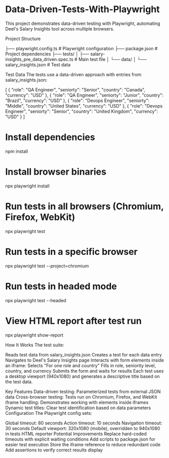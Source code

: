 # Data-Driven-Tests-With-Playwright

This project demonstrates data-driven testing with Playwright, automating Deel's Salary Insights tool across multiple browsers.

Project Structure

├── playwright.config.ts      # Playwright configuration
├── package.json              # Project dependencies
├── tests/
│   ├── salary-insights_pre_data_driven.spec.ts  # Main test file
│   └── data/
│       └── salary_insights.json                 # Test data

Test Data
The tests use a data-driven approach with entries from salary_insights.json:

[
    { "role": "QA Engineer", "seniorty": "Senior", "country": "Canada", "currency": "USD" },
    { "role": "QA Engineer", "seniorty": "Junior", "country": "Brazil", "currency": "USD" },
    { "role": "Devops Engineer", "seniorty": "Middle", "country": "United States", "currency": "USD" },
    { "role": "Devops Engineer", "seniorty": "Senior", "country": "United Kingdom", "currency": "USD" }
]

# Install dependencies
npm install

# Install browser binaries
npx playwright install

# Run tests in all browsers (Chromium, Firefox, WebKit)
npx playwright test

# Run tests in a specific browser
npx playwright test --project=chromium

# Run tests in headed mode
npx playwright test --headed

# View HTML report after test run
npx playwright show-report

How It Works
The test suite:

Reads test data from salary_insights.json
Creates a test for each data entry
Navigates to Deel's Salary Insights page
Interacts with form elements inside an iframe:
Selects "For one role and country"
Fills in role, seniority level, country, and currency
Submits the form and waits for results
Each test uses a desktop viewport (940x1080) and generates a descriptive title based on the test data.

Key Features
Data-driven testing: Parameterized tests from external JSON data
Cross-browser testing: Tests run on Chromium, Firefox, and WebKit
iframe handling: Demonstrates working with elements inside iframes
Dynamic test titles: Clear test identification based on data parameters
Configuration
The Playwright config sets:

Global timeout: 80 seconds
Action timeout: 10 seconds
Navigation timeout: 30 seconds
Default viewport: 320x1080 (mobile), overridden to 940x1080 in tests
HTML reporter
Potential Improvements
Replace hard-coded timeouts with explicit waiting conditions
Add scripts to package.json for easier test execution
Store the iframe reference to reduce redundant code
Add assertions to verify correct results display